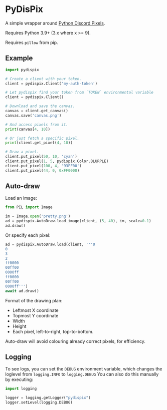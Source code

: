 # PyDisPix

A simple wrapper around [Python Discord Pixels](https://pixels.pythondiscord.com).

Requires Python 3.9+ (3.x where x >= 9).

Requires `pillow` from pip.

## Example

```python
import pydispix

# Create a client with your token.
client = pydispix.Client('my-auth-token')

# Let pydispix find your token from `TOKEN` environmental variable
client = pydispix.Client()

# Download and save the canvas.
canvas = client.get_canvas()
canvas.save('canvas.png')

# And access pixels from it.
print(canvas[4, 10])

# Or just fetch a specific pixel.
print(client.get_pixel(4, 10))

# Draw a pixel.
client.put_pixel(50, 10, 'cyan')
client.put_pixel(1, 5, pydispix.Color.BLURPLE)
client.put_pixel(100, 4, '93FF00')
client.put_pixel(44, 0, 0xFF0000)
```

## Auto-draw

Load an image:

```python
from PIL import Image

im = Image.open('pretty.png')
ad = pydispix.AutoDraw.load_image(client, (5, 40), im, scale=0.1)
ad.draw()
```

Or specify each pixel:

```python
ad = pydispix.AutoDraw.load(client, '''0
0
3
2
ff0000
00ff00
0000ff
ff0000
00ff00
0000ff''')
await ad.draw()
```

Format of the drawing plan:

- Leftmost X coordinate
- Topmost Y coordinate
- Width
- Height
- Each pixel, left-to-right, top-to-bottom.

Auto-draw will avoid colouring already correct pixels, for efficiency.

## Logging

To see logs, you can set the `DEBUG` environment variable, which changes the loglevel from `logging.INFO` to `logging.DEBUG`
You can also do this manually by executing:

```py
import logging

logger = logging.getLogger("pydispix")
logger.setLevel(logging.DEBUG)
```
